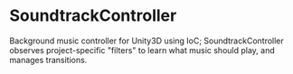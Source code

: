 # SoundtrackController
Background music controller for Unity3D using IoC; SoundtrackController observes project-specific "filters" to learn what music should play, and manages transitions.
